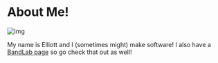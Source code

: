 # About Me!
![img](img/pictureofme.jpg)

My name is Elliott and I (sometimes might) make software! I also have a [BandLab page](https://www.bandlab.com/hydrowarrior4) so go check that out as well!
